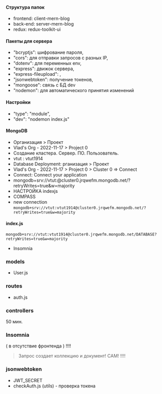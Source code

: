 #### Структура папок
- frontend: client-mern-blog
- back-end: server-mern-blog
- redux: redux-toolkit-ui

#### Пакеты для сервера
- "bcryptjs": шифрование пароля,
- "cors": для отправки запросов с разных IP,
- "dotenv": для переменных env,
- "express": движок сервера,
- "express-fileupload": ,
- "jsonwebtoken": получение токенов,
- "mongoose": связь с БД
dev
- "nodemon": для автоматического принятия изменений

#### Настройки
-   "type": "module",
-   "dev": "nodemon index.js"

#### MongoDB
- Организация > Проект
- Vlad's Org - 2022-11-17 > Project 0
- Создание кластера. Сервер. ПО. Пользователь.
- vtut : vtut1914
- Database Deployment: рганизация > Проект
- Vlad's Org - 2022-11-17 > Project 0 > Cluster 0 => Connect
- Connect: Connect your application
- mongodb+srv://vtut:<password>@cluster0.jrqwefm.mongodb.net/?retryWrites=true&w=majority
- НАСТРОЙКА indexjs
- COMPASS
- new connection
`mongodb+srv://vtut:vtut1914@cluster0.jrqwefm.mongodb.net/?retryWrites=true&w=majority`

#### index.js
`mongodb+srv://vtut:vtut1914@cluster0.jrqwefm.mongodb.net/DATABASE?retryWrites=true&w=majority`
- Insomnia

### models
- User.js
### routes
- auth.js
### controllers
50 мин.

### Insomnia
( в отсутствие фронтенда )
!!!!
> Запрос создает коллекцию и документ! САМ!
!!!!

### jsonwebtoken
- JWT_SECRET
- checkAuth.js (utils) - проверка токена
